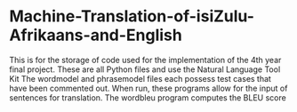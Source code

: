 # Machine-Translation-of-isiZulu-Afrikaans-and-English
This is for the storage of code used for the implementation of the 4th year final project.
These are all Python files and use the Natural Language Tool Kit
The wordmodel and phrasemodel files each possess test cases that have been commented out.
When run, these programs allow for the input of sentences for translation.
The wordbleu program computes the BLEU score
